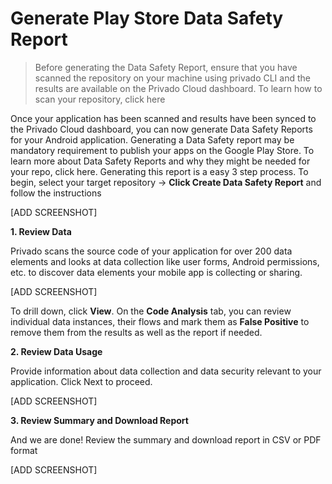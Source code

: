 # Generate Play Store Data Safety Report

> Before generating the Data Safety Report, ensure that you have scanned the repository on your machine using privado CLI and the results are available on the Privado Cloud dashboard. To learn how to scan your repository, click here

Once your application has been scanned and results have been synced to the Privado Cloud dashboard, you can now generate Data Safety Reports for your Android application. Generating a Data Safety report  may be mandatory requirement to publish your apps on the Google Play Store. To learn more about Data Safety Reports and why they might be needed for your repo, click here. Generating this report is a easy 3 step process. To begin, select your target repository → **Click Create Data Safety Report** and follow the instructions

[ADD SCREENSHOT]

**1. Review Data**

Privado scans the source code of your application for over 200 data elements and looks at data collection like user forms, Android permissions, etc. to discover data elements your mobile app is collecting or sharing.

[ADD SCREENSHOT]

To drill down, click **View**. On the **Code Analysis** tab, you can review individual data instances, their flows and mark them as **False Positive** to remove them from the results as well as the report if needed.  

**2. Review Data Usage**

Provide information about data collection and data security relevant to your application. Click Next to proceed. 

[ADD SCREENSHOT]

**3. Review Summary and Download Report**

And we are done! Review the summary and download report in CSV or PDF format

[ADD SCREENSHOT]

